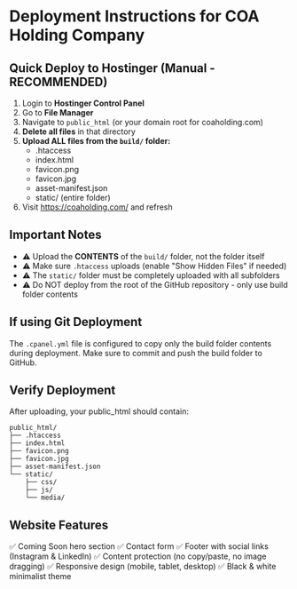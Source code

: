 # Deployment Instructions for COA Holding Company

## Quick Deploy to Hostinger (Manual - RECOMMENDED)

1. Login to **Hostinger Control Panel**
2. Go to **File Manager**
3. Navigate to `public_html` (or your domain root for coaholding.com)
4. **Delete all files** in that directory
5. **Upload ALL files from the `build/` folder:**
   - .htaccess
   - index.html
   - favicon.png
   - favicon.jpg
   - asset-manifest.json
   - static/ (entire folder)
6. Visit https://coaholding.com/ and refresh

## Important Notes

- ⚠️ Upload the **CONTENTS** of the `build/` folder, not the folder itself
- ⚠️ Make sure `.htaccess` uploads (enable "Show Hidden Files" if needed)
- ⚠️ The `static/` folder must be completely uploaded with all subfolders
- ⚠️ Do NOT deploy from the root of the GitHub repository - only use build folder contents

## If using Git Deployment

The `.cpanel.yml` file is configured to copy only the build folder contents during deployment.
Make sure to commit and push the build folder to GitHub.

## Verify Deployment

After uploading, your public_html should contain:
```
public_html/
├── .htaccess
├── index.html
├── favicon.png
├── favicon.jpg
├── asset-manifest.json
└── static/
    ├── css/
    ├── js/
    └── media/
```

## Website Features

✅ Coming Soon hero section
✅ Contact form
✅ Footer with social links (Instagram & LinkedIn)
✅ Content protection (no copy/paste, no image dragging)
✅ Responsive design (mobile, tablet, desktop)
✅ Black & white minimalist theme

